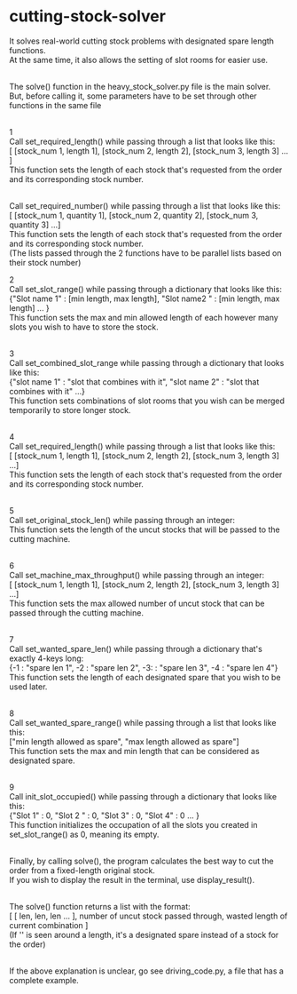 # cutting-stock-solver
It solves real-world cutting stock problems with designated spare length functions. <br>
At the same time, it also allows the setting of slot rooms for easier use.<br>
<br>

The solve() function in the heavy_stock_solver.py file is the main solver. <br>
But, before calling it, some parameters have to be set through other functions in the same file <br>
<br>

1<br>
&#9; &#9; Call set_required_length() while passing through a list that looks like this: <br>
&#9; &#9; &#9; [ [stock_num 1, length 1], [stock_num 2, length 2], [stock_num 3, length 3] ... ] <br>
&#9; &#9; This function sets the length of each stock that's requested from the order and its corresponding stock number. <br>
<br>

&#9; &#9; Call set_required_number() while passing through a list that looks like this: <br>
&#9; &#9; &#9; [ [stock_num 1, quantity 1], [stock_num 2, quantity 2], [stock_num 3, quantity 3] ...] <br>
&#9; &#9; This function sets the length of each stock that's requested from the order and its corresponding stock number. <br>
&#9; &#9; (The lists passed through the 2 functions have to be parallel lists based on their stock number)
<br>

2<br>
&#9; &#9;  Call set_slot_range() while passing through a dictionary that looks like this: <br>
&#9; &#9; &#9; {"Slot name 1" : [min length, max length], "Slot name2 " : [min length, max length] ... } <br>
&#9; &#9; This function sets the max and min allowed length of each however many slots you wish to have to store the stock. <br>
<br>

3<br>
&#9; Call set_combined_slot_range while passing through a dictionary that looks like this: <br>
&#9; &#9; {"slot name 1" : "slot that combines with it", "slot name 2" : "slot that combines with it" ...} <br>
&#9; This function sets combinations of slot rooms that you wish can be merged temporarily to store longer stock. <br>
<br>

4<br>
&#9; &#9; Call set_required_length() while passing through a list that looks like this: <br>
&#9; &#9; &#9; [ [stock_num 1, length 1], [stock_num 2, length 2], [stock_num 3, length 3] ...] <br>
&#9; &#9; This function sets the length of each stock that's requested from the order and its corresponding stock number. <br>
<br>

5<br>
&#9; &#9; Call set_original_stock_len() while passing through an integer: <br>
&#9; &#9; This function sets the length of the uncut stocks that will be passed to the cutting machine. <br>
<br>

6<br>
&#9; &#9; Call set_machine_max_throughput() while passing through an integer: <br>
&#9; &#9; &#9; [ [stock_num 1, length 1], [stock_num 2, length 2], [stock_num 3, length 3] ...] <br>
&#9; &#9; This function sets the max allowed number of uncut stock that can be passed through the cutting machine. <br>
<br>

7<br>
&#9; &#9; Call set_wanted_spare_len() while passing through a dictionary that's exactly 4-keys long: <br>
&#9; &#9; &#9; {-1 : "spare len 1", -2 : "spare len 2", -3: : "spare len 3", -4 : "spare len 4"} <br>
&#9; &#9; This function sets the length of each designated spare that you wish to be used later. <br>
<br>

8<br>
&#9; &#9; Call set_wanted_spare_range() while passing through a list that looks like this: <br>
&#9; &#9; &#9; ["min length allowed as spare", "max length allowed as spare"] <br>
&#9; &#9; This function sets the max and min length that can be considered as designated spare. <br>
<br>

9<br>
&#9; &#9; Call init_slot_occupied() while passing through a dictionary that looks like this: <br>
&#9; &#9; &#9; {"Slot 1" : 0, "Slot 2 " : 0, "Slot 3" : 0, "Slot 4" : 0 ... } <br>
&#9; &#9; This function initializes the occupation of all the slots you created in set_slot_range() as 0, meaning its empty. <br>
<br>

Finally, by calling solve(), the program calculates the best way to cut the order from a fixed-length original stock. <br>
If you wish to display the result in the terminal, use display_result(). <br>
<br>

The solve() function returns a list with the format:<br>
&#9; [ [ len, len, len ... ], number of uncut stock passed through, wasted length of current combination ] <br>
&#9; (If '' is seen around a length, it's a designated spare instead of a stock for the order) <br>
<br>

If the above explanation is unclear, go see driving_code.py, a file that has a complete example. 
